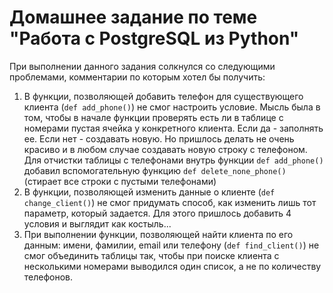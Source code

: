 # **Домашнее задание по теме "Работа с PostgreSQL из Python"** 

При выполнении данного задания солкнулся со следующими проблемами, комментарии по которым хотел бы получить:

1) В функции, позволяющей добавить телефон для существующего клиента (`def add_phone()`) не смог настроить условие. Мысль была в том, чтобы в начале функции проверять есть ли в таблице с номерами пустая ячейка у конкретного клиента. Если да - заполнять ее. Если нет - создавать новую. Но пришлось делать не очень красиво и в любом случае создавать новую строку с телефоном. Для отчистки таблицы с телефонами внутрь функции `def add_phone()` добавил вспомогательную функцию `def delete_none_phone()` (стирает все строки с пустыми телефонами)
2) В функции, позволяющей изменить данные о клиенте (`def change_client()`) не смог придумать способ, как изменить лишь тот параметр, который задается. Для этого пришлось добавить 4 условия и выглядит как костыль...
3) При выполнении функции, позволяющей найти клиента по его данным: имени, фамилии, email или телефону (`def find_client()`) не смог объединить таблицы так, чтобы при поиске клиента с несколькими номерами выводился один список, а не по количеству телефонов.
